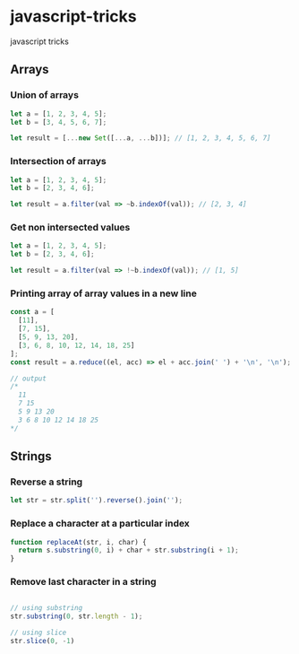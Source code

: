 # javascript-tricks
javascript tricks

## Arrays

### Union of arrays
```javascript
let a = [1, 2, 3, 4, 5];
let b = [3, 4, 5, 6, 7];

let result = [...new Set([...a, ...b])]; // [1, 2, 3, 4, 5, 6, 7]
```

### Intersection of arrays
```javascript
let a = [1, 2, 3, 4, 5];
let b = [2, 3, 4, 6];

let result = a.filter(val => ~b.indexOf(val)); // [2, 3, 4]
 ```

### Get non intersected values
```javascript
let a = [1, 2, 3, 4, 5];
let b = [2, 3, 4, 6];

let result = a.filter(val => !~b.indexOf(val)); // [1, 5]
 ```
### Printing array of array values in a new line
```javascript
const a = [
  [11],
  [7, 15],
  [5, 9, 13, 20],
  [3, 6, 8, 10, 12, 14, 18, 25]
];
const result = a.reduce((el, acc) => el + acc.join(' ') + '\n', '\n');

// output
/*
  11
  7 15
  5 9 13 20
  3 6 8 10 12 14 18 25
*/
```
 
## Strings

### Reverse a string

```javascript
let str = str.split('').reverse().join('');
```
### Replace a character at a particular index

```javascript
function replaceAt(str, i, char) {
  return s.substring(0, i) + char + str.substring(i + 1);
}
```
### Remove last character in a string
```javascript

// using substring
str.substring(0, str.length - 1);

// using slice
str.slice(0, -1)

